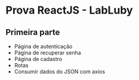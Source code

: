 <h1>Prova ReactJS - LabLuby</h1>

<h2>Primeira parte </h2>
<ul>
  <li>Página de autenticação</li>
  <li>Página de recuperar senha </li>
  <li>Página de cadastro</li>
  <li>Rotas</li>
  <li>Consumir dados do JSON com axios</li>
</ul>
